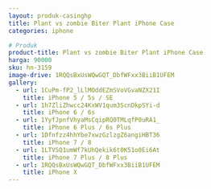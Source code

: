 ```yaml
---
layout: produk-casinghp
title: Plant vs zombie Biter Plant iPhone Case
categories: iphone

# Produk
product-title: Plant vs zombie Biter Plant iPhone Case
harga: 90000
sku: hn-3159
image-drive: 1RQQsBxUsWQwGQT_DbfWFxx3BiiB1UFEM
gallery:
  - url: 1CuPm-fP2_lLlMOddEZmSVoVGvaNZX21I
    title: iPhone 5 / 5s / SE
  - url: 1h7ZliZhwcc24KxWV1qum3ScnDkpSYi-d
    title: iPhone 6 / 6s
  - url: 1YyfJpnfVhyaMsCqipRQ0TMLqfP0uRA1_
    title: iPhone 6 Plus / 6s Plus
  - url: 1Dfnfzz4hhYbe7xwzGzlzgZ6angiHBT36
    title: iPhone 7 / 8
  - url: 1LTVSQ1umWf7kUhQekik6t0K51o0Ei6At
    title: iPhone 7 Plus / 8 Plus
  - url: 1RQQsBxUsWQwGQT_DbfWFxx3BiiB1UFEM
    title: iPhone X
---
```

